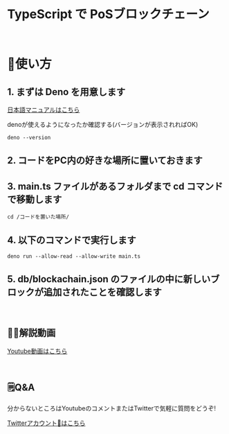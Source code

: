 # TypeScript で PoSブロックチェーン

<br>

# 🚀使い方

## 1. まずは Deno を用意します

[日本語マニュアルはこちら](https://deno-ja.vercel.app/manual/getting_started/installation)

denoが使えるようになったか確認する(バージョンが表示されればOK)

```
deno --version
```

## 2. コードをPC内の好きな場所に置いておきます

## 3. main.ts ファイルがあるフォルダまで cd コマンドで移動します

```
cd /コードを置いた場所/
```

## 4. 以下のコマンドで実行します

```
deno run --allow-read --allow-write main.ts
```

## 5. db/blockachain.json のファイルの中に新しいブロックが追加されたことを確認します

<br>

## 🧑‍🏫解説動画

[Youtube動画はこちら]()

<br>

## 🗒Q&A

分からないところはYoutubeのコメントまたはTwitterで気軽に質問をどうぞ!

[Twitterアカウント🐶はこちら](https://twitter.com/rubydog725)
